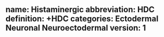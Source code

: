 name: Histaminergic
abbreviation: HDC
definition: +HDC
categories: Ectodermal Neuronal Neuroectodermal
version: 1
---
